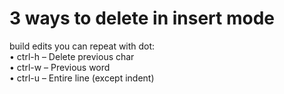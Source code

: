 # 3 ways to delete in insert mode

build edits you can repeat with dot:  
• ctrl-h – Delete previous char  
• ctrl-w – Previous word  
• ctrl-u – Entire line (except indent)  
